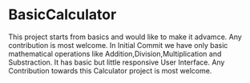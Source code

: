 # BasicCalculator
This project starts from basics and would like to make it advamce. Any contribution is most welcome.
In Initial Commit we have only basic mathematical operations like Addition,Division,Multiplication and Substraction.
It has basic but little responsive User Interface.
Any Contribution towards this Calculator project is most welcome.
